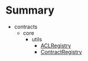 # Summary
* contracts
  * core
    * utils
      * [ACLRegistry](docs/core/utils/ACLRegistry.md)
      * [ContractRegistry](docs/core/utils/ContractRegistry.md)
